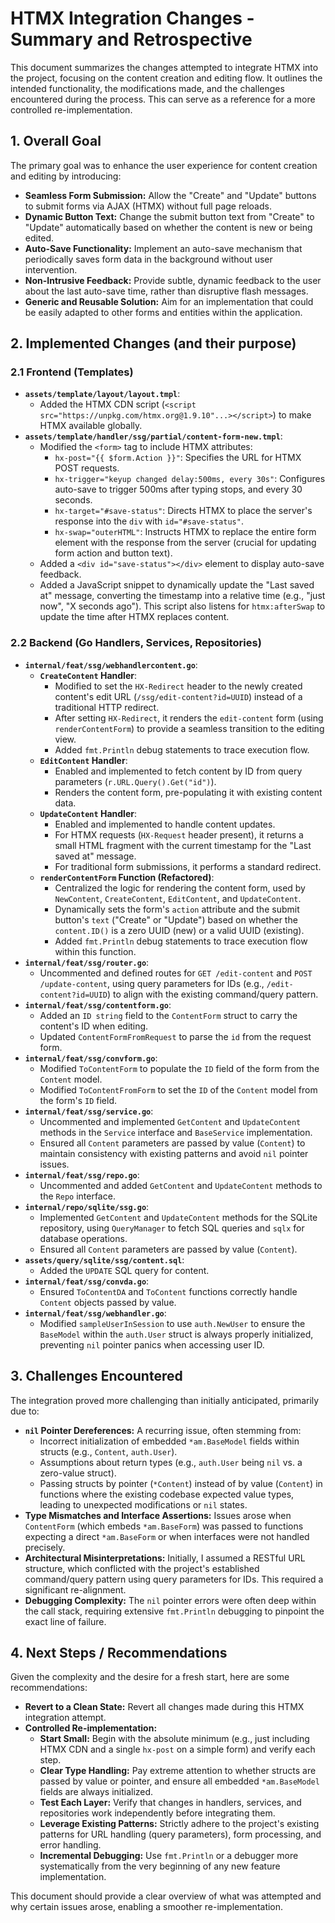 # HTMX Integration Changes - Summary and Retrospective

This document summarizes the changes attempted to integrate HTMX into the project, focusing on the content creation and editing flow. It outlines the intended functionality, the modifications made, and the challenges encountered during the process. This can serve as a reference for a more controlled re-implementation.

## 1. Overall Goal

The primary goal was to enhance the user experience for content creation and editing by introducing:
*   **Seamless Form Submission:** Allow the "Create" and "Update" buttons to submit forms via AJAX (HTMX) without full page reloads.
*   **Dynamic Button Text:** Change the submit button text from "Create" to "Update" automatically based on whether the content is new or being edited.
*   **Auto-Save Functionality:** Implement an auto-save mechanism that periodically saves form data in the background without user intervention.
*   **Non-Intrusive Feedback:** Provide subtle, dynamic feedback to the user about the last auto-save time, rather than disruptive flash messages.
*   **Generic and Reusable Solution:** Aim for an implementation that could be easily adapted to other forms and entities within the application.

## 2. Implemented Changes (and their purpose)

### 2.1 Frontend (Templates)

*   **`assets/template/layout/layout.tmpl`**:
    *   Added the HTMX CDN script (`<script src="https://unpkg.com/htmx.org@1.9.10"...></script>`) to make HTMX available globally.
*   **`assets/template/handler/ssg/partial/content-form-new.tmpl`**:
    *   Modified the `<form>` tag to include HTMX attributes:
        *   `hx-post="{{ $form.Action }}"`: Specifies the URL for HTMX POST requests.
        *   `hx-trigger="keyup changed delay:500ms, every 30s"`: Configures auto-save to trigger 500ms after typing stops, and every 30 seconds.
        *   `hx-target="#save-status"`: Directs HTMX to place the server's response into the `div` with `id="#save-status"`.
        *   `hx-swap="outerHTML"`: Instructs HTMX to replace the entire form element with the response from the server (crucial for updating form action and button text).
    *   Added a `<div id="save-status"></div>` element to display auto-save feedback.
    *   Added a JavaScript snippet to dynamically update the "Last saved at" message, converting the timestamp into a relative time (e.g., "just now", "X seconds ago"). This script also listens for `htmx:afterSwap` to update the time after HTMX replaces content.

### 2.2 Backend (Go Handlers, Services, Repositories)

*   **`internal/feat/ssg/webhandlercontent.go`**:
    *   **`CreateContent` Handler**:
        *   Modified to set the `HX-Redirect` header to the newly created content's edit URL (`/ssg/edit-content?id=UUID`) instead of a traditional HTTP redirect.
        *   After setting `HX-Redirect`, it renders the `edit-content` form (using `renderContentForm`) to provide a seamless transition to the editing view.
        *   Added `fmt.Println` debug statements to trace execution flow.
    *   **`EditContent` Handler**:
        *   Enabled and implemented to fetch content by ID from query parameters (`r.URL.Query().Get("id")`).
        *   Renders the content form, pre-populating it with existing content data.
    *   **`UpdateContent` Handler**:
        *   Enabled and implemented to handle content updates.
        *   For HTMX requests (`HX-Request` header present), it returns a small HTML fragment with the current timestamp for the "Last saved at" message.
        *   For traditional form submissions, it performs a standard redirect.
    *   **`renderContentForm` Function (Refactored)**:
        *   Centralized the logic for rendering the content form, used by `NewContent`, `CreateContent`, `EditContent`, and `UpdateContent`.
        *   Dynamically sets the form's `action` attribute and the submit button's `text` ("Create" or "Update") based on whether the `content.ID()` is a zero UUID (new) or a valid UUID (existing).
        *   Added `fmt.Println` debug statements to trace execution flow within this function.
*   **`internal/feat/ssg/router.go`**:
    *   Uncommented and defined routes for `GET /edit-content` and `POST /update-content`, using query parameters for IDs (e.g., `/edit-content?id=UUID`) to align with the existing command/query pattern.
*   **`internal/feat/ssg/contentform.go`**:
    *   Added an `ID string` field to the `ContentForm` struct to carry the content's ID when editing.
    *   Updated `ContentFormFromRequest` to parse the `id` from the request form.
*   **`internal/feat/ssg/convform.go`**:
    *   Modified `ToContentForm` to populate the `ID` field of the form from the `Content` model.
    *   Modified `ToContentFromForm` to set the `ID` of the `Content` model from the form's `ID` field.
*   **`internal/feat/ssg/service.go`**:
    *   Uncommented and implemented `GetContent` and `UpdateContent` methods in the `Service` interface and `BaseService` implementation.
    *   Ensured all `Content` parameters are passed by value (`Content`) to maintain consistency with existing patterns and avoid `nil` pointer issues.
*   **`internal/feat/ssg/repo.go`**:
    *   Uncommented and added `GetContent` and `UpdateContent` methods to the `Repo` interface.
*   **`internal/repo/sqlite/ssg.go`**:
    *   Implemented `GetContent` and `UpdateContent` methods for the SQLite repository, using `QueryManager` to fetch SQL queries and `sqlx` for database operations.
    *   Ensured all `Content` parameters are passed by value (`Content`).
*   **`assets/query/sqlite/ssg/content.sql`**:
    *   Added the `UPDATE` SQL query for content.
*   **`internal/feat/ssg/convda.go`**:
    *   Ensured `ToContentDA` and `ToContent` functions correctly handle `Content` objects passed by value.
*   **`internal/feat/ssg/webhandler.go`**:
    *   Modified `sampleUserInSession` to use `auth.NewUser` to ensure the `BaseModel` within the `auth.User` struct is always properly initialized, preventing `nil` pointer panics when accessing user ID.

## 3. Challenges Encountered

The integration proved more challenging than initially anticipated, primarily due to:

*   **`nil` Pointer Dereferences:** A recurring issue, often stemming from:
    *   Incorrect initialization of embedded `*am.BaseModel` fields within structs (e.g., `Content`, `auth.User`).
    *   Assumptions about return types (e.g., `auth.User` being `nil` vs. a zero-value struct).
    *   Passing structs by pointer (`*Content`) instead of by value (`Content`) in functions where the existing codebase expected value types, leading to unexpected modifications or `nil` states.
*   **Type Mismatches and Interface Assertions:** Issues arose when `ContentForm` (which embeds `*am.BaseForm`) was passed to functions expecting a direct `*am.BaseForm` or when interfaces were not handled precisely.
*   **Architectural Misinterpretations:** Initially, I assumed a RESTful URL structure, which conflicted with the project's established command/query pattern using query parameters for IDs. This required a significant re-alignment.
*   **Debugging Complexity:** The `nil` pointer errors were often deep within the call stack, requiring extensive `fmt.Println` debugging to pinpoint the exact line of failure.

## 4. Next Steps / Recommendations

Given the complexity and the desire for a fresh start, here are some recommendations:

*   **Revert to a Clean State:** Revert all changes made during this HTMX integration attempt.
*   **Controlled Re-implementation:**
    *   **Start Small:** Begin with the absolute minimum (e.g., just including HTMX CDN and a single `hx-post` on a simple form) and verify each step.
    *   **Clear Type Handling:** Pay extreme attention to whether structs are passed by value or pointer, and ensure all embedded `*am.BaseModel` fields are always initialized.
    *   **Test Each Layer:** Verify that changes in handlers, services, and repositories work independently before integrating them.
    *   **Leverage Existing Patterns:** Strictly adhere to the project's existing patterns for URL handling (query parameters), form processing, and error handling.
    *   **Incremental Debugging:** Use `fmt.Println` or a debugger more systematically from the very beginning of any new feature implementation.

This document should provide a clear overview of what was attempted and why certain issues arose, enabling a smoother re-implementation.
